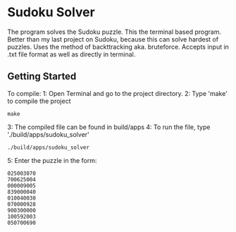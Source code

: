 # Sudoku Solver

The program solves the Sudoku puzzle. This the terminal based program. Better than my last project on Sudoku, because this can solve hardest of puzzles. Uses the method of backttracking aka. bruteforce. Accepts input in .txt file format as well as directly in terminal.

## Getting Started
To compile:
1: Open Terminal and go to the project directory.
2: Type 'make' to compile the project
```
make
```
3: The compiled file can be found in build/apps
4: To run the file, type './build/apps/sudoku_solver'
```
./build/apps/sudoku_solver
```
5: Enter the puzzle in the form:
```
025003070
700625004
000009005
839000040
010040030
070000928
900300000
100592003
050700690
```

